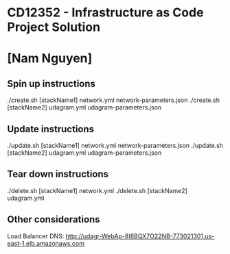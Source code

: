 # CD12352 - Infrastructure as Code Project Solution
# [Nam Nguyen]

## Spin up instructions
./create.sh [stackName1] network.yml network-parameters.json
./create.sh [stackName2] udagram.yml udagram-parameters.json

## Update instructions
./update.sh [stackName1] network.yml network-parameters.json
./update.sh [stackName2] udagram.yml udagram-parameters.json

## Tear down instructions
./delete.sh [stackName1] network.yml
./delete.sh [stackName2] udagram.yml

## Other considerations
Load Balancer DNS: 	http://udagr-WebAp-8I8BQX7O22NB-773021301.us-east-1.elb.amazonaws.com